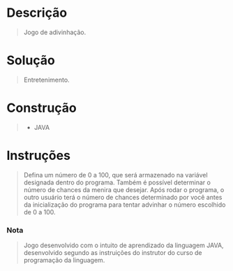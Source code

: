 # Descrição 
> Jogo de adivinhação.
# Solução 
> Entretenimento.
# Construção
> - JAVA

# Instruções
> Defina um número de 0 a 100, que será armazenado na variável designada dentro do programa. Também é possível determinar o número de chances da menira que desejar. Após rodar o programa, o outro usuário terá o número de chances determinado por você antes da inicialização do programa para tentar advinhar o número escolhido de 0 a 100.

### Nota
> Jogo desenvolvido com o intuito de aprendizado da linguagem JAVA, desenvolvido segundo as instruições do instrutor do curso de programação da linguagem. 

